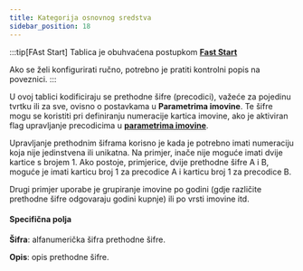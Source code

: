 ```yaml
---
title: Kategorija osnovnog sredstva
sidebar_position: 18
---
```

:::tip[FAst Start]
Tablica je obuhvaćena postupkom [**Fast Start**](/docs/guide/fast-start)

Ako se želi konfigurirati ručno, potrebno je pratiti kontrolni popis na poveznici.
:::

U ovoj tablici kodificiraju se prethodne šifre (precodici), važeće za pojedinu tvrtku ili za sve, ovisno o postavkama u **Parametrima imovine**. Te šifre mogu se koristiti pri definiranju numeracije kartica imovine, ako je aktiviran flag upravljanje precodicima u [**parametrima imovine**](/docs/configurations/parameters/finance/fixed-assets-parameters).

Upravljanje prethodnim šiframa korisno je kada je potrebno imati numeraciju koja nije jedinstvena ili unikatna. Na primjer, inače nije moguće imati dvije kartice s brojem 1. Ako postoje, primjerice, dvije prethodne šifre A i B, moguće je imati karticu broj 1 za precodice A i karticu broj 1 za precodice B.

Drugi primjer uporabe je grupiranje imovine po godini (gdje različite prethodne šifre odgovaraju godini kupnje) ili po vrsti imovine itd.


#### Specifična polja

**Šifra**: alfanumerička šifra prethodne šifre.

**Opis**: opis prethodne šifre.